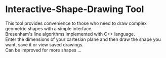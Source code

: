 # Interactive-Shape-Drawing Tool

This tool provides convenience to those who need to draw complex geometric shapes with a simple interface.\
Bresenham's line algorithms implemented with C++ language.\
Enter the dimensions of your cartesian plane and then draw the shape you want, save it or view saved drawings.\
Can be improved for more shapes ...


